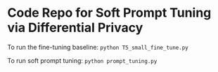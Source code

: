 # Code Repo for Soft Prompt Tuning via Differential Privacy

To run the fine-tuning baseline: ``python T5_small_fine_tune.py``

To run soft prompt tuning:  ``python prompt_tuning.py``
